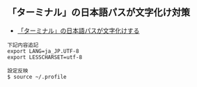## 「ターミナル」の日本語パスが文字化け対策
- [「ターミナル」の日本語パスが文字化けする](http://ytooyama.hatenadiary.jp/entry/2016/06/30/000237)
```
下記内容追記
export LANG=ja_JP.UTF-8   
export LESSCHARSET=utf-8
```
```
設定反映
$ source ~/.profile
```
